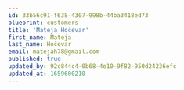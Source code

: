 ```yaml
---
id: 33b56c91-f638-4307-998b-44ba3418ed73
blueprint: customers
title: 'Mateja Hočevar'
first_name: Mateja
last_name: Hočevar
email: matejah78@gmail.com
published: true
updated_by: 92c844c4-0b68-4e10-9f82-950d24236efc
updated_at: 1659600210
---
```

